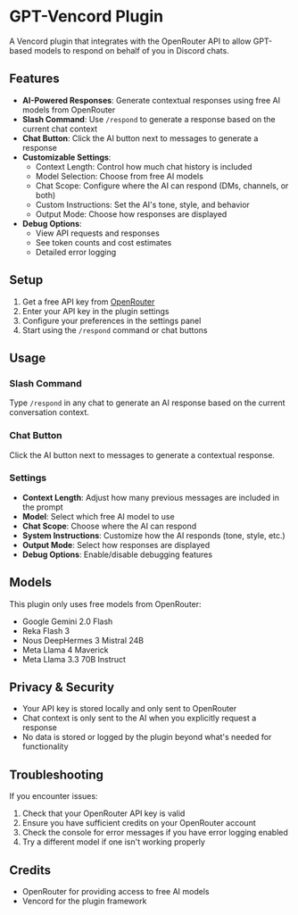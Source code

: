 # GPT-Vencord Plugin

A Vencord plugin that integrates with the OpenRouter API to allow GPT-based models to respond on behalf of you in Discord chats.

## Features

- **AI-Powered Responses**: Generate contextual responses using free AI models from OpenRouter
- **Slash Command**: Use `/respond` to generate a response based on the current chat context
- **Chat Button**: Click the AI button next to messages to generate a response
- **Customizable Settings**:
  - Context Length: Control how much chat history is included
  - Model Selection: Choose from free AI models
  - Chat Scope: Configure where the AI can respond (DMs, channels, or both)
  - Custom Instructions: Set the AI's tone, style, and behavior
  - Output Mode: Choose how responses are displayed
- **Debug Options**:
  - View API requests and responses
  - See token counts and cost estimates
  - Detailed error logging

## Setup

1. Get a free API key from [OpenRouter](https://openrouter.ai)
2. Enter your API key in the plugin settings
3. Configure your preferences in the settings panel
4. Start using the `/respond` command or chat buttons

## Usage

### Slash Command

Type `/respond` in any chat to generate an AI response based on the current conversation context.

### Chat Button

Click the AI button next to messages to generate a contextual response.

### Settings

- **Context Length**: Adjust how many previous messages are included in the prompt
- **Model**: Select which free AI model to use
- **Chat Scope**: Choose where the AI can respond
- **System Instructions**: Customize how the AI responds (tone, style, etc.)
- **Output Mode**: Select how responses are displayed
- **Debug Options**: Enable/disable debugging features

## Models

This plugin only uses free models from OpenRouter:

- Google Gemini 2.0 Flash
- Reka Flash 3
- Nous DeepHermes 3 Mistral 24B
- Meta Llama 4 Maverick
- Meta Llama 3.3 70B Instruct

## Privacy & Security

- Your API key is stored locally and only sent to OpenRouter
- Chat context is only sent to the AI when you explicitly request a response
- No data is stored or logged by the plugin beyond what's needed for functionality

## Troubleshooting

If you encounter issues:

1. Check that your OpenRouter API key is valid
2. Ensure you have sufficient credits on your OpenRouter account
3. Check the console for error messages if you have error logging enabled
4. Try a different model if one isn't working properly

## Credits

- OpenRouter for providing access to free AI models
- Vencord for the plugin framework
